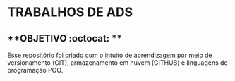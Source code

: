 # **TRABALHOS DE ADS**

## **OBJETIVO :octocat: **

  Esse repositório foi criado com o intuito de aprendizagem por meio de versionamento (GIT), armazenamento em nuvem (GITHUB) e linguagens de programação POO.


